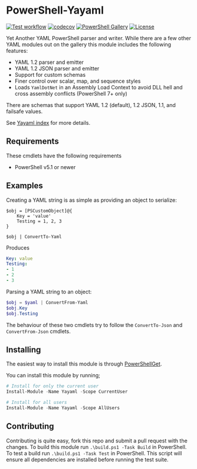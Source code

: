 # PowerShell-Yayaml

[![Test workflow](https://github.com/jborean93/PowerShell-Yayaml/workflows/Test%20Yayaml/badge.svg)](https://github.com/jborean93/PowerShell-Yayaml/actions/workflows/ci.yml)
[![codecov](https://codecov.io/gh/jborean93/PowerShell-Yayaml/branch/main/graph/badge.svg?token=b51IOhpLfQ)](https://codecov.io/gh/jborean93/PowerShell-Yayaml)
[![PowerShell Gallery](https://img.shields.io/powershellgallery/dt/Yayaml.svg)](https://www.powershellgallery.com/packages/Yayaml)
[![License](https://img.shields.io/badge/license-MIT-blue.svg)](https://github.com/jborean93/PowerShell-Yayaml/blob/main/LICENSE)

Yet Another YAML PowerShell parser and writer.
While there are a few other YAML modules out on the gallery this module includes the following features:

+ YAML 1.2 parser and emitter
+ YAML 1.2 JSON parser and emitter
+ Support for custom schemas
+ Finer control over scalar, map, and sequence styles
+ Loads `YamlDotNet` in an Assembly Load Context to avoid DLL hell and cross assembly conflicts (PowerShell 7+ only)

There are schemas that support YAML 1.2 (default), 1.2 JSON, 1.1, and failsafe values.

See [Yayaml index](docs/en-US/Yayaml.md) for more details.

## Requirements

These cmdlets have the following requirements

* PowerShell v5.1 or newer

## Examples

Creating a YAML string is as simple as providing an object to serialize:

```powerhell
$obj = [PSCustomObject]@{
    Key = 'value'
    Testing = 1, 2, 3
}

$obj | ConvertTo-Yaml
```

Produces

```yaml
Key: value
Testing:
- 1
- 2
- 3
```

Parsing a YAML string to an object:

```powershell
$obj = $yaml | ConvertFrom-Yaml
$obj.Key
$obj.Testing
```

The behaviour of these two cmdlets try to follow the `ConvertTo-Json` and `ConvertFrom-Json` cmdlets.

## Installing

The easiest way to install this module is through [PowerShellGet](https://docs.microsoft.com/en-us/powershell/gallery/overview).

You can install this module by running;

```powershell
# Install for only the current user
Install-Module -Name Yayaml -Scope CurrentUser

# Install for all users
Install-Module -Name Yayaml -Scope AllUsers
```

## Contributing

Contributing is quite easy, fork this repo and submit a pull request with the changes.
To build this module run `.\build.ps1 -Task Build` in PowerShell.
To test a build run `.\build.ps1 -Task Test` in PowerShell.
This script will ensure all dependencies are installed before running the test suite.
